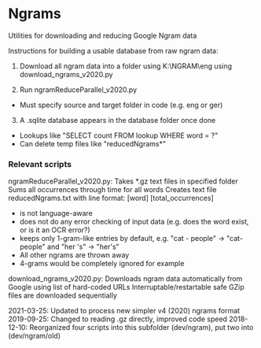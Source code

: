 # Ngrams
Utilities for downloading and reducing Google Ngram data

Instructions for building a usable database from raw ngram data:

1. Download all ngram data into a folder using K:\NGRAM\eng using download_ngrams_v2020.py

2. Run ngramReduceParallel_v2020.py
- Must specify source and target folder in code (e.g. eng or ger)

3. A .sqlite database appears in the database folder once done
- Lookups like "SELECT count FROM lookup WHERE word = ?"
- Can delete temp files like "reducedNgrams*"

### Relevant scripts ###

ngramReduceParallel_v2020.py:
	Takes *.gz text files in specified folder
	Sums all occurrences through time for all words
	Creates text file reducedNgrams.txt with line format: [word]	[total_occurrences]
- is not language-aware
- does not do any error checking of input data (e.g. does the word exist, or is it an OCR error?)
- keeps only 1-gram-like entries by default, e.g. "cat - people" -> "cat-people" and "her 's" -> "her's"
- All other ngrams are thrown away
- 4-grams would be completely ignored for example

download_ngrams_v2020.py:
	Downloads ngram data automatically from Google using list of hard-coded URLs
	Interruptable/restartable safe
	GZip files are downloaded sequentially


2021-03-25:	Updated to process new simpler v4 (2020) ngrams format
2019-09-25:	Changed to reading .gz directly, improved code speed
2018-12-10: 	Reorganized four scripts into this subfolder (dev/ngram), put two into (dev/ngram/old)
